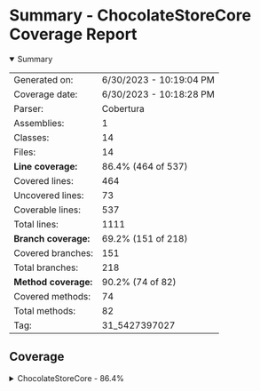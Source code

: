 # Summary - ChocolateStoreCore Coverage Report
<details open><summary>Summary</summary>

|||
|:---|:---|
| Generated on: | 6/30/2023 - 10:19:04 PM |
| Coverage date: | 6/30/2023 - 10:18:28 PM |
| Parser: | Cobertura |
| Assemblies: | 1 |
| Classes: | 14 |
| Files: | 14 |
| **Line coverage:** | 86.4% (464 of 537) |
| Covered lines: | 464 |
| Uncovered lines: | 73 |
| Coverable lines: | 537 |
| Total lines: | 1111 |
| **Branch coverage:** | 69.2% (151 of 218) |
| Covered branches: | 151 |
| Total branches: | 218 |
| **Method coverage:** | 90.2% (74 of 82) |
| Covered methods: | 74 |
| Total methods: | 82 |
| Tag: | 31_5427397027 |

</details>

## Coverage
<details><summary>ChocolateStoreCore - 86.4%</summary>

|**Name**|**Line**|**Branch**|**Method**|
|:---|---:|---:|---:|
|**ChocolateStoreCore**|**86.4%**|**69.2%**|**90.2%**|
|ChocolateStoreCore.App|91.4%|64.2%|100%|
|ChocolateStoreCore.ArgsOptions|0%||0%|
|ChocolateStoreCore.Exceptions.DownloadException|0%||0%|
|ChocolateStoreCore.Helpers.ChocolateyHelper|96.4%|70.9%|100%|
|ChocolateStoreCore.Helpers.HttpHelper|71.1%|64.2%|100%|
|ChocolateStoreCore.Helpers.ServiceHelper|68.7%||100%|
|ChocolateStoreCore.Helpers.StringHelper|95.2%|62.5%|100%|
|ChocolateStoreCore.Models.ChocolateyPackage|88.8%|75%|100%|
|ChocolateStoreCore.Models.Dependency|100%||100%|
|ChocolateStoreCore.Models.Download|100%||100%|
|ChocolateStoreCore.Models.Settings|75.6%|50%|91.6%|
|ChocolateStoreCore.Models.StorePackage|100%||100%|
|ChocolateStoreCore.PackageCacher|87%|77.5%|100%|
|ChocolateStoreCore.Program|66.6%|0%|66.6%|

</details>
